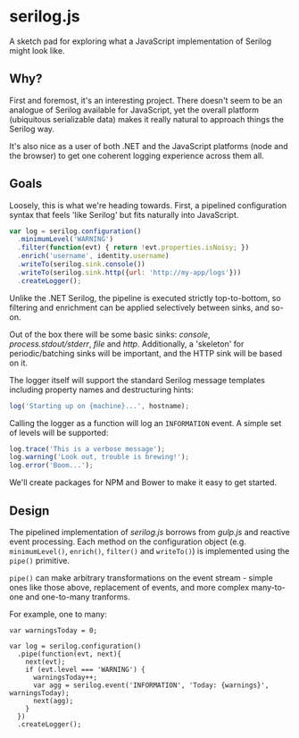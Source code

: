 serilog.js
==========

A sketch pad for exploring what a JavaScript implementation of Serilog might look like.

Why?
----

First and foremost, it's an interesting project. There doesn't seem to be an analogue of Serilog available for JavaScript, yet the overall platform (ubiquitous serializable data) makes it really natural to approach things the Serilog way.

It's also nice as a user of both .NET and the JavaScript platforms (node and the browser) to get one coherent logging experience across them all.

Goals
-----

Loosely, this is what we're heading towards. First, a pipelined configuration syntax that feels 'like Serilog' but fits naturally into JavaScript.

```js
var log = serilog.configuration()
  .minimumLevel('WARNING')
  .filter(function(evt) { return !evt.properties.isNoisy; })
  .enrich('username', identity.username)
  .writeTo(serilog.sink.console())
  .writeTo(serilog.sink.http({url: 'http://my-app/logs'}))
  .createLogger();
```

Unlike the .NET Serilog, the pipeline is executed strictly top-to-bottom, so filtering and enrichment can be applied selectively between sinks, and so-on.

Out of the box there will be some basic sinks: _console_, _process.stdout/stderr_, _file_ and _http_. Additionally, a 'skeleton' for periodic/batching sinks will be important, and the HTTP sink will be based on it.

The logger itself will support the standard Serilog message templates including property names and destructuring hints:

```js
log('Starting up on {machine}...', hostname);
```

Calling the logger as a function will log an `INFORMATION` event. A simple set of levels will be supported:

```js
log.trace('This is a verbose message');
log.warning('Look out, trouble is brewing!');
log.error('Boom...');
```

We'll create packages for NPM and Bower to make it easy to get started.

Design
------

The pipelined implementation of _serilog.js_ borrows from _gulp.js_ and reactive event processing. Each method on the configuration object (e.g. `minimumLevel()`, `enrich()`, `filter()` and `writeTo()`) is implemented using the `pipe()` primitive.

`pipe()` can make arbitrary transformations on the event stream - simple ones like those above, replacement of events, and more complex many-to-one and one-to-many tranforms.

For example, one to many:

```
var warningsToday = 0;

var log = serilog.configuration()
  .pipe(function(evt, next){
    next(evt);
    if (evt.level === 'WARNING') {
      warningsToday++;
      var agg = serilog.event('INFORMATION', 'Today: {warnings}', warningsToday);
      next(agg);
    }
  })
  .createLogger();
```


